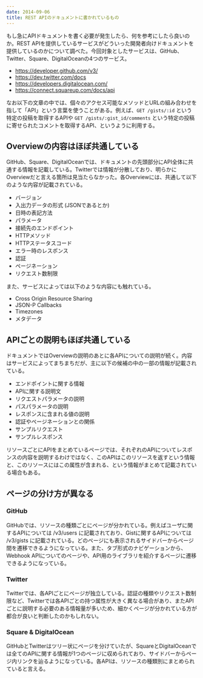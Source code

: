 ```yaml
---
date: 2014-09-06
title: REST APIのドキュメントに書かれているもの
---
```


もし急にAPIドキュメントを書く必要が発生したら、何を参考にしたら良いのか。REST APIを提供しているサービスがどういった開発者向けドキュメントを提供しているのかについて調べた。今回対象としたサービスは、GitHub、Twitter、Square、DigitalOceanの4つのサービス。

* https://developer.github.com/v3/
* https://dev.twitter.com/docs
* https://developers.digitalocean.com/
* https://connect.squareup.com/docs/api

なお以下の文章の中では、個々のアクセス可能なメソッドとURLの組み合わせを指して「API」という言葉を使うことがある。例えば、`GET /gists/:id` という特定の投稿を取得するAPIや `GET /gists/:gist_id/comments` という特定の投稿に寄せられたコメントを取得するAPI、というように利用する。

## Overviewの内容はほぼ共通している
GitHub、Square、DigitalOceanでは、ドキュメントの先頭部分にAPI全体に共通する情報を記載している。Twitterでは情報が分散しており、明らかにOverviewだと言える箇所は見当たらなかった。各Overviewには、共通して以下のような内容が記載されている。

* バージョン
* 入出力データの形式 (JSONであるとか)
* 日時の表記方法
* パラメータ
* 接続先のエンドポイント
* HTTPメソッド
* HTTPステータスコード
* エラー時のレスポンス
* 認証
* ページネーション
* リクエスト数制限

また、サービスによっては以下のような内容にも触れている。

* Cross Origin Resource Sharing
* JSON-P Callbacks
* Timezones
* メタデータ

## APIごとの説明もほぼ共通している
ドキュメントではOverviewの説明のあとに各APIについての説明が続く。内容はサービスによってまちまちだが、主に以下の候補の中の一部の情報が記載されている。

* エンドポイントに関する情報
* APIに関する説明文
* リクエストパラメータの説明
* パスパラメータの説明
* レスポンスに含まれる値の説明
* 認証やページネーションとの関係
* サンプルリクエスト
* サンプルレスポンス

リソースごとにAPIをまとめているページでは、それぞれのAPIについてレスポンスの内容を説明するわけではなく、このAPIはこのリソースを返すという情報と、このリソースにはこの属性が含まれる、という情報がまとめて記載されている場合もある。

## ページの分け方が異なる
### GitHub
GitHubでは、リソースの種類ごとにページが分かれている。例えばユーザに関するAPIについては /v3/users に記載されており、Gistに関するAPIについては /v3/gists に記載されている。どのページにも表示されるサイドバーからページ間を遷移できるようになっている。また、タブ形式のナビゲーションから、Webhook APIについてのページや、API用のライブラリを紹介するページに遷移できるようになっている。

### Twitter
Twitterでは、各APIごとにページが独立している。認証の種類やリクエスト数制限など、Twitterでは各APIごとの持つ属性が大きく異なる場合があり、またAPIごとに説明する必要のある情報量が多いため、細かくページが分かれている方が都合が良いと判断したのかもしれない。

### Square & DigitalOcean
GitHubとTwitterはツリー状にページを分けていたが、SquareとDigitalOceanでは全てのAPIに関する情報が1つのページに収められており、サイドバーからページ内リンクを辿るようになっている。各APIは、リソースの種類別にまとめられていると言える。
